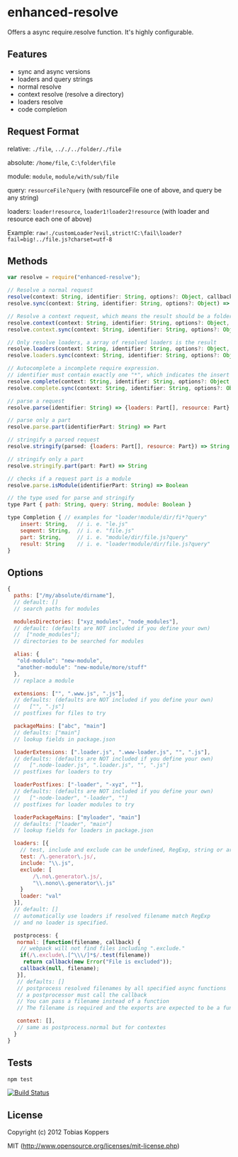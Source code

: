 # enhanced-resolve

Offers a async require.resolve function. It's highly configurable.


## Features

* sync and async versions
* loaders and query strings
* normal resolve
* context resolve (resolve a directory)
* loaders resolve
* code completion


## Request Format

relative: `./file`, `.././../folder/./file`

absolute: `/home/file`, `C:\folder\file`

module: `module`, `module/with/sub/file`

query: `resourceFile?query` (with resourceFile one of above, and query be any string)

loaders: `loader!resource`, `loader1!loader2!resource` (with loader and resource each one of above)

Example: `raw!./customLoader?evil,strict!C:\fail\loader?fail=big!../file.js?charset=utf-8`


## Methods

``` javascript
var resolve = require("enhanced-resolve");

// Resolve a normal request
resolve(context: String, identifier: String, options?: Object, callback: (err: Error, result: String))
resolve.sync(context: String, identifier: String, options?: Object) => String

// Resolve a context request, which means the result should be a folder
resolve.context(context: String, identifier: String, options?: Object, callback: (err: Error, result: String))
resolve.context.sync(context: String, identifier: String, options?: Object) => String

// Only resolve loaders, a array of resolved loaders is the result
resolve.loaders(context: String, identifier: String, options?: Object, callback: (err: Error, result: String[]))
resolve.loaders.sync(context: String, identifier: String, options?: Object) => String[]

// Autocomplete a incomplete require expression.
// identifier must contain exactly one "*", which indicates the insert position
resolve.complete(context: String, identifier: String, options?: Object, callback: (err: Error, result: Completion[]))
resolve.complete.sync(context: String, identifier: String, options?: Object) => Completion[]

// parse a request
resolve.parse(identifier: String) => {loaders: Part[], resource: Part}

// parse only a part
resolve.parse.part(identifierPart: String) => Part

// stringify a parsed request
resolve.stringify(parsed: {loaders: Part[], resource: Part}) => String

// stringify only a part
resolve.stringify.part(part: Part) => String

// checks if a request part is a module
resolve.parse.isModule(identifierPart: String) => Boolean

// the type used for parse and stringify
type Part { path: String, query: String, module: Boolean }

type Completion { // examples for "loader!module/dir/fi*?query"
	insert: String,   // i. e. "le.js"
	seqment: String,  // i. e. "file.js"
	part: String,     // i. e. "module/dir/file.js?query"
	result: String    // i. e. "loader!module/dir/file.js?query"
}
```


## Options

``` javascript
{
  paths: ["/my/absolute/dirname"],
  // default: []
  // search paths for modules

  modulesDirectories: ["xyz_modules", "node_modules"],
  // default: (defaults are NOT included if you define your own)
  //  ["node_modules"];
  // directories to be searched for modules

  alias: {
   "old-module": "new-module",
   "another-module": "new-module/more/stuff"
  },
  // replace a module

  extensions: ["", ".www.js", ".js"],
  // defaults: (defaults are NOT included if you define your own)
  //   ["", ".js"]
  // postfixes for files to try

  packageMains: ["abc", "main"]
  // defaults: ["main"]
  // lookup fields in package.json

  loaderExtensions: [".loader.js", ".www-loader.js", "", ".js"],
  // defaults: (defaults are NOT included if you define your own)
  //   [".node-loader.js", ".loader.js", "", ".js"]
  // postfixes for loaders to try

  loaderPostfixes: ["-loader", "-xyz", ""],
  // defaults: (defaults are NOT included if you define your own)
  //   ["-node-loader", "-loader", ""]
  // postfixes for loader modules to try

  loaderPackageMains: ["myloader", "main"]
  // defaults: ["loader", "main"]
  // lookup fields for loaders in package.json

  loaders: [{
	// test, include and exclude can be undefined, RegExp, string or array of these
    test: /\.generator\.js/,
	include: "\\.js",
    exclude: [
		/\.no\.generator\.js/,
		"\\.nono\\.generator\\.js"
	}
    loader: "val"
  }],
  // default: []
  // automatically use loaders if resolved filename match RegExp
  // and no loader is specified.

  postprocess: {
   normal: [function(filename, callback) {
    // webpack will not find files including ".exclude."
    if(/\.exclude\.[^\\\/]*$/.test(filename))
	 return callback(new Error("File is excluded"));
	callback(null, filename);
   }],
   // defaults: []
   // postprocess resolved filenames by all specified async functions
   // a postprocessor must call the callback
   // You can pass a filename instead of a function
   // The filename is required and the exports are expected to be a function.

   context: [],
   // same as postprocess.normal but for contextes
  }
}
```


## Tests

``` javascript
npm test
```

[![Build Status](https://secure.travis-ci.org/webpack/enhanced-resolve.png?branch=master)](http://travis-ci.org/webpack/enhanced-resolve)


## License

Copyright (c) 2012 Tobias Koppers

MIT (http://www.opensource.org/licenses/mit-license.php)